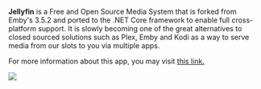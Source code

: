 **Jellyfin** is a Free and Open Source Media System that is forked from Emby's 3.5.2 and ported to the .NET Core framework to enable full cross-platform support. It is slowly becoming one of the great alternatives to closed sourced solutions such as Plex, Emby and Kodi as a way to serve media from our slots to you via multiple apps.

For more information about this app, you may visit [this link.](https://jellyfin.org/)

![](https://docs.usbx.me/uploads/images/gallery/2019-10/scaled-1680-/image-1571296377294.png)